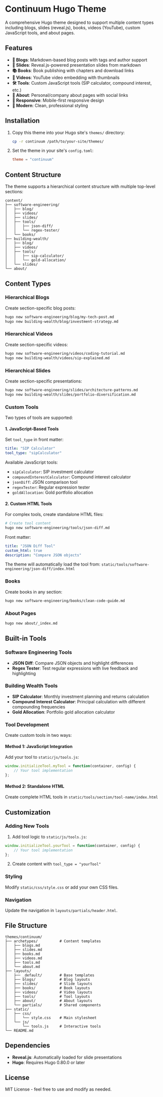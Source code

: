 # Continuum Hugo Theme

A comprehensive Hugo theme designed to support multiple content types including blogs, slides (reveal.js), books, videos (YouTube), custom JavaScript tools, and about pages.

## Features

- **📝 Blogs**: Markdown-based blog posts with tags and author support
- **🎯 Slides**: Reveal.js-powered presentation slides from markdown
- **📚 Books**: Book publishing with chapters and download links
- **🎥 Videos**: YouTube video embedding with thumbnails
- **🛠️ Tools**: Custom JavaScript tools (SIP calculator, compound interest, etc.)
- **👤 About**: Personal/company about pages with social links
- **📱 Responsive**: Mobile-first responsive design
- **🎨 Modern**: Clean, professional styling

## Installation

1. Copy this theme into your Hugo site's `themes/` directory:
   ```bash
   cp -r continuum /path/to/your-site/themes/
   ```

2. Set the theme in your site's `config.toml`:
   ```toml
   theme = "continuum"
   ```

## Content Structure

The theme supports a hierarchical content structure with multiple top-level sections:

```
content/
├── software-engineering/
│   ├── blog/
│   ├── videos/
│   ├── slides/
│   ├── tools/
│   │   ├── json-diff/
│   │   └── regex-tester/
│   └── books/
├── building-wealth/
│   ├── blog/
│   ├── videos/
│   ├── tools/
│   │   ├── sip-calculator/
│   │   └── gold-allocation/
│   └── slides/
└── about/
```

## Content Types

### Hierarchical Blogs
Create section-specific blog posts:
```bash
hugo new software-engineering/blog/my-tech-post.md
hugo new building-wealth/blog/investment-strategy.md
```

### Hierarchical Videos
Create section-specific videos:
```bash
hugo new software-engineering/videos/coding-tutorial.md
hugo new building-wealth/videos/sip-explained.md
```

### Hierarchical Slides
Create section-specific presentations:
```bash
hugo new software-engineering/slides/architecture-patterns.md
hugo new building-wealth/slides/portfolio-diversification.md
```

### Custom Tools
Two types of tools are supported:

#### 1. JavaScript-Based Tools
Set `tool_type` in front matter:
```yaml
title: "SIP Calculator"
tool_type: "sipCalculator"
```

Available JavaScript tools:
- `sipCalculator`: SIP investment calculator
- `compoundInterestCalculator`: Compound interest calculator
- `jsonDiff`: JSON comparison tool
- `regexTester`: Regular expression tester
- `goldAllocation`: Gold portfolio allocation

#### 2. Custom HTML Tools
For complex tools, create standalone HTML files:

```bash
# Create tool content
hugo new software-engineering/tools/json-diff.md
```

Front matter:
```yaml
title: "JSON Diff Tool"
custom_html: true
description: "Compare JSON objects"
```

The theme will automatically load the tool from:
`static/tools/software-engineering/json-diff/index.html`

### Books
Create books in any section:
```bash
hugo new software-engineering/books/clean-code-guide.md
```

### About Pages
```bash
hugo new about/_index.md
```

## Built-in Tools

### Software Engineering Tools
- **JSON Diff**: Compare JSON objects and highlight differences
- **Regex Tester**: Test regular expressions with live feedback and highlighting

### Building Wealth Tools  
- **SIP Calculator**: Monthly investment planning and returns calculation
- **Compound Interest Calculator**: Principal calculation with different compounding frequencies
- **Gold Allocation**: Portfolio gold allocation calculator

### Tool Development
Create custom tools in two ways:

#### Method 1: JavaScript Integration
Add your tool to `static/js/tools.js`:
```javascript
window.initializeTool.myTool = function(container, config) {
    // Your tool implementation
};
```

#### Method 2: Standalone HTML
Create complete HTML tools in `static/tools/section/tool-name/index.html`

## Customization

### Adding New Tools
1. Add tool logic to `static/js/tools.js`:
```javascript
window.initializeTool.yourTool = function(container, config) {
    // Your tool implementation
};
```

2. Create content with `tool_type = "yourTool"`

### Styling
Modify `static/css/style.css` or add your own CSS files.

### Navigation
Update the navigation in `layouts/partials/header.html`.

## File Structure
```
themes/continuum/
├── archetypes/          # Content templates
│   ├── blogs.md
│   ├── slides.md
│   ├── books.md
│   ├── videos.md
│   ├── tools.md
│   └── about.md
├── layouts/
│   ├── _default/        # Base templates
│   ├── blogs/           # Blog layouts
│   ├── slides/          # Slide layouts
│   ├── books/           # Book layouts
│   ├── videos/          # Video layouts
│   ├── tools/           # Tool layouts
│   ├── about/           # About layouts
│   └── partials/        # Shared components
├── static/
│   ├── css/
│   │   └── style.css    # Main stylesheet
│   └── js/
│       └── tools.js     # Interactive tools
└── README.md
```

## Dependencies

- **Reveal.js**: Automatically loaded for slide presentations
- **Hugo**: Requires Hugo 0.80.0 or later

## License

MIT License - feel free to use and modify as needed.
